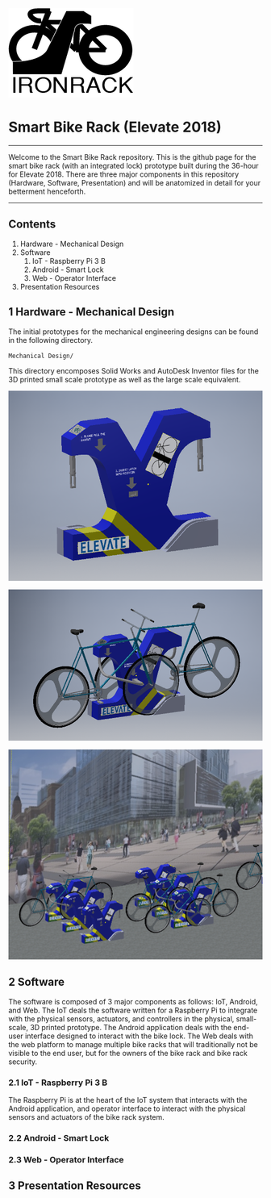 ![Logo](https://raw.githubusercontent.com/PrasaanthSridharan/Elevate_2018/master/Presentation%20Resources/logo.png)

# Smart Bike Rack (Elevate 2018)
---
Welcome to the Smart Bike Rack repository. This is the github page for the smart bike rack (with an integrated lock) prototype built during the 36-hour for Elevate 2018. There are three major components in this repository (Hardware, Software, Presentation) and will be anatomized in detail for your betterment henceforth. 

---

## Contents 
1. Hardware - Mechanical Design
2. Software 
    1. IoT - Raspberry Pi 3 B
    2. Android - Smart Lock
    3. Web - Operator Interface
3. Presentation Resources 





## 1 Hardware - Mechanical Design 
The initial prototypes for the mechanical engineering designs can be found in the following directory. 

```
Mechanical Design/
```
This directory encomposes Solid Works and AutoDesk Inventor files for the 3D printed small scale prototype as well as the large scale equivalent. 

![Logo](https://raw.githubusercontent.com/PrasaanthSridharan/Elevate_2018/master/Presentation%20Resources/bike_rack_3d_rendering_2.png)

![Logo](https://raw.githubusercontent.com/PrasaanthSridharan/Elevate_2018/master/Presentation%20Resources/bike_rack_3d_rendering_1.png)

![Logo](https://raw.githubusercontent.com/PrasaanthSridharan/Elevate_2018/master/Presentation%20Resources/bike_rack_3d_rendering_3.png)


## 2 Software 
The software is composed of 3 major components as follows: IoT, Android, and Web. The IoT deals the software written for a Raspberry Pi to integrate with the physical sensors, actuators, and controllers in the physical, small-scale, 3D printed prototype. The Android application deals with the end-user interface designed to interact with the bike lock. The Web deals with the web platform to manage multiple bike racks that will traditionally not be visible to the end user, but for the owners of the bike rack and bike rack security. 
### 2.1 IoT - Raspberry Pi 3 B
The Raspberry Pi is at the heart of the IoT system that interacts with the Android application, and operator interface to interact with the physical sensors and actuators of the bike rack system. 
### 2.2 Android - Smart Lock
### 2.3 Web - Operator Interface 

## 3 Presentation Resources 
